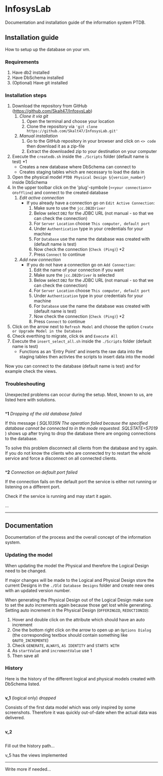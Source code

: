 # InfosysLab

Documentation and installation guide of the information system PTDB.

## Installation guide

How to setup up the database on your vm.

### Requirements

1. Have db2 installed
2. Have DbSchema installed
3. (Optional) Have git installed

### Installation steps

1. Download the repository from GitHub (https://github.com/Skalt47/InfosysLab)
    1. *Clone it via git*
        1. Open the terminal and choose your location
        2. Clone the repository via `'git clone https://github.com/Skalt47/InfosysLab.git'`
    2. *Manual installation*
        1. Go to the GitHub repository in your browser and click on `<> code` then download it as a zip-file
        2. Extract the downloaded zip to your destination on your computer
2. Execute the `createdb.sh` inside the `./Scripts` folder (default name is test) *1
    - Creates a new database where DbSchema can connect to
    - Creates staging tables which are necessary to load the data in
3. Open the physical model `PTDB Physical Design §{version_number}` inside DbSchema
4. In the upper toolbar click on the 'plug'-symbole (`<<your connection>>` or`offline`) and connect to the created database
    1. *Edit active connection*
        - If you already have a connection go on `Edit Active Connection`:
            1. Make sure to use the `jcc.DB2Driver`
            2. Below select `DB2` for the JDBC URL (not manual - so that we can check the connection)
            3. For `Server Location` choose `This computer, default port`
            4. Under `Authentication` type in your credentials for your machine
            5. For `Database` use the name the database was created with (default name is test)
            6. Now check the connection (`Check (Ping)`) *2
            7. Press `Connect` to continue
    2. *Add new connection*
        - If you do not have a connection go on `Add Connection`:
            1. Edit the name of your connection if you want
            2. Make sure the `jcc.DB2Driver` is selected
            3. Below select `DB2` for the JDBC URL (not manual - so that we can check the connection)
            4. For `Server Location` choose `This computer, default port`
            5. Under `Authentication` type in your credentials for your machine
            6. For `Database` use the name the database was created with (default name is test)
            7. Now check the connection (`Check (Ping)`) *2
            8. Press `Connect` to continue
5. Click on the arrow next to `Refresh Model` and choose the option `Create or Upgrade Model in the Database`
6. Check everthing to migrate, click `Ok` and `Execute All`
7. Execute the `insert_select_all.sh` inside the `./Scripts` folder (default name is test)
    - Functions as an 'Entry Point' and inserts the raw data into the staging tables then activtes the scripts to insert data into the model

Now you can connect to the database (default name is test) and for example check the views.

### Troubleshouting

Unexpected problems can occur during the setup. Most, known to us, are listed here with solutions.

##

***1** *Dropping of the old database failed*

If this message (
*SQL1035N  The operation failed because the specified database cannot be connected to in the mode requested.  SQLSTATE=57019*
) shows up after trying to drop the database there are ongoing connections to the database.

To solve this problem disconnect all clients from the database and try again.</br>
If you do not know the clients who are connected try to restart the whole service and force a disconnect on all connected clients.

##

***2** *Connection on default port failed*

If the connection fails on the default port the service is either not running or listening on a different port.

Check if the service is running and may start it again.

...


---

## Documentation

Documentation of the process and the overall concept of the information system.

### Updating the model

When updating the model the Physical and therefore the Logical Design need to be changed.

If major changes will be made to the Logical and Physical Design store the current Designs in the `./Old Database Designs` folder and create new ones with an updated version number.

When generating the Physical Design out of the Logical Design make sure to set the auto increments again because those get lost while generating.
Setting auto increment in the Physical Design (`OFFERINGID`, `REDUCTIONID`):
1. Hover and double click on the attribute which should have an auto increment
2. One the bottom right click on the arrow to open up an `Options Dialog` (the corresponding textbox should contain something like `QAUTO_INCREMENTE`)
3. Check `GENERATE`, `ALWAYS`, `AS IDENTITY` and `STARTS WITH`
4. As `startValue` and `incrementValue` use 1
5. Then save all


### History

Here is the history of the different logical and physical models created with DbSchema listed.

##

**v_1** (logical only) *dropped*

Consists of the first data model which was only inspired by some screenshots. Therefore it was quickly out-of-date when the actual data was delivered.

##

**v_2**

##

Fill out the history path...

v_5 has the views implemented

---

Write more if needed...
